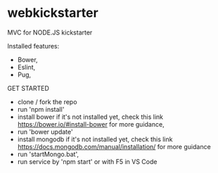 # webkickstarter
MVC for NODE.JS kickstarter

Installed features:
- Bower,
- Eslint,
- Pug,

GET STARTED
- clone / fork the repo
- run 'npm install'
- install bower if it's not installed yet, check this link https://bower.io/#install-bower for more guidance,
- run 'bower update'
- install mongodb if it's not installed yet, check this link https://docs.mongodb.com/manual/installation/ for more guidance 
- run 'startMongo.bat',
- run service by 'npm start' or with F5 in VS Code 
